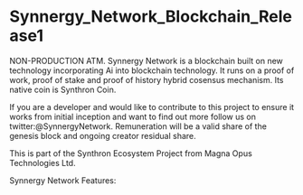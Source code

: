 # Synnergy_Network_Blockchain_Release1
NON-PRODUCTION ATM. Synnergy Network is a blockchain built on new technology incorporating Ai into blockchain technology. It runs on a proof of work, proof of stake and proof of history hybrid cosensus mechanism. Its native coin is Synthron Coin.

If you are a developer and would like to contribute to this project to ensure it works from initial inception and want to find out more follow us on twitter:@SynnergyNetwork. Remuneration will be a valid share of the genesis block and ongoing creator residual share. 

This is part of the Synthron Ecosystem Project from Magna Opus Technologies Ltd.

Synnergy Network Features:

